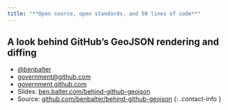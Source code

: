 ```yaml
---
title: "**Open source, open standards, and 50 lines of code**"
---
```


## A look behind GitHub’s GeoJSON rendering and diffing

* [@benbalter](https://twitter.com/benbalter)
* <government@github.com>
* [government.github.com](https://government.github.com)
* Slides: [ben.balter.com/behind-github-geojson](http://ben.balter.com/behind-github-geojson)
* Source: [github.com/benbalter/behind-github-geojson](https://github.com/benbalter/behind-github-geojson)
{: .contact-info }
